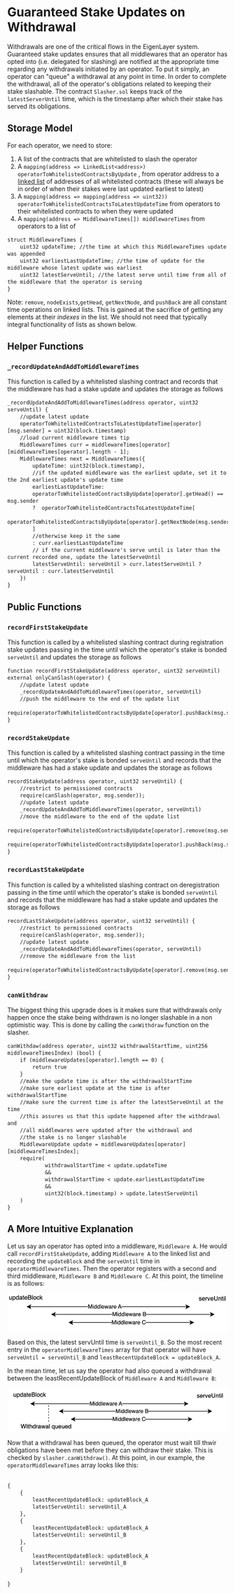 # Guaranteed Stake Updates on Withdrawal
Withdrawals are one of the critical flows in the EigenLayer system.  Guaranteed stake updates ensures that all middlewares that an operator has opted into (i.e. delegated for slashing) are notified at the appropriate time regarding any withdrawals initiated by an operator.  To put it simply, an operator can "queue" a withdrawal at any point in time.  In order to complete the withdrawal, all of the operator's obligations related to keeping their stake slashable.  The contract `Slasher.sol` keeps track of the `latestServerUntil` time, which is the timestamp after which their stake has served its obligations.

## Storage Model

For each operator, we need to store:

1. A list of the contracts that are whitelisted to slash the operator
2. A `mapping(address => LinkedList<address>) operatorToWhitelistedContractsByUpdate`
, from operator address to a [linked list](https://github.com/vittominacori/solidity-linked-list/blob/master/contracts/StructuredLinkedList.sol) of addresses of all whitelisted contracts (these will always be in order of when their stakes were last updated earliest to latest)
3. A `mapping(address => mapping(address => uint32)) operatorToWhitelistedContractsToLatestUpdateTime` from operators to their whitelisted contracts to when they were updated
4. A `mapping(address => MiddlewareTimes[]) middlewareTimes` from operators to a list of
```solidity
struct MiddlewareTimes {
    uint32 updateTime; //the time at which this MiddlewareTimes update was appended
    uint32 earliestLastUpdateTime; //the time of update for the middleware whose latest update was earliest
    uint32 latestServeUntil; //the latest serve until time from all of the middleware that the operator is serving
}
```

Note:
`remove`, `nodeExists`,`getHead`, `getNextNode`, and `pushBack` are all constant time operations on linked lists. This is gained at the sacrifice of getting any elements at their *indexes* in the list. We should not need that typically integral functionality of lists as shown below.

## Helper Functions

### `_recordUpdateAndAddToMiddlewareTimes`

This function is called by a whitelisted slashing contract and records that the middleware has had a stake update and updates the storage as follows

```solidity
_recordUpdateAndAddToMiddlewareTimes(address operator, uint32 serveUntil) {
    //update latest update
    operatorToWhitelistedContractsToLatestUpdateTime[operator][msg.sender] = uint32(block.timestamp)
    //load current middleware times tip
    MiddlewareTimes curr = middlewareTimes[operator][middlewareTimes[operator].length - 1];
    MiddlewareTimes next = MiddlewareTimes({
        updateTime: uint32(block.timestamp),
        //if the updated middleware was the earliest update, set it to the 2nd earliest update's update time
        earliestLastUpdateTime: 
        operatorToWhitelistedContractsByUpdate[operator].getHead() == msg.sender
        ?  operatorToWhitelistedContractsToLatestUpdateTime[
                operatorToWhitelistedContractsByUpdate[operator].getNextNode(msg.sender)
        ] 
        //otherwise keep it the same
        : curr.earliestLastUpdateTime
        // if the current middleware's serve until is later than the current recorded one, update the latestServeUntil
        latestServeUntil: serveUntil > curr.latestServeUntil ? serveUntil : curr.latestServeUntil
    })
}
```

## Public Functions

### `recordFirstStakeUpdate`

This function is called by a whitelisted slashing contract during registration stake updates passing in the time until which the operator's stake is bonded `serveUntil` and updates the storage as follows

```solidity
function recordFirstStakeUpdate(address operator, uint32 serveUntil) external onlyCanSlash(operator) {
    //update latest update
    _recordUpdateAndAddToMiddlewareTimes(operator, serveUntil)
    //push the middleware to the end of the update list  
    require(operatorToWhitelistedContractsByUpdate[operator].pushBack(msg.sender))
}
```

### `recordStakeUpdate`

This function is called by a whitelisted slashing contract passing in the time until which the operator's stake is bonded `serveUntil` and records that the middleware has had a stake update and updates the storage as follows

```solidity
recordStakeUpdate(address operator, uint32 serveUntil) {
    //restrict to permissioned contracts
    require(canSlash(operator, msg.sender));
    //update latest update
    _recordUpdateAndAddToMiddlewareTimes(operator, serveUntil)
    //move the middleware to the end of the update list
    require(operatorToWhitelistedContractsByUpdate[operator].remove(msg.sender))
    require(operatorToWhitelistedContractsByUpdate[operator].pushBack(msg.sender))
}
```

### `recordLastStakeUpdate`

This function is called by a whitelisted slashing contract on deregistration passing in the time until which the operator's stake is bonded `serveUntil` and records that the middleware has had a stake update and updates the storage as follows

```solidity
recordLastStakeUpdate(address operator, uint32 serveUntil) {
    //restrict to permissioned contracts
    require(canSlash(operator, msg.sender));
    //update latest update
    _recordUpdateAndAddToMiddlewareTimes(operator, serveUntil)
    //remove the middleware from the list
    require(operatorToWhitelistedContractsByUpdate[operator].remove(msg.sender))
}
```

### `canWithdraw`

The biggest thing this upgrade does is it makes sure that withdrawals only happen once the stake being withdrawn is no longer slashable in a non optimistic way. This is done by calling the `canWithdraw` function on the slasher.

```solidity
canWithdaw(address operator, uint32 withdrawalStartTime, uint256 middlewareTimesIndex) (bool) {
    if (middlewareUpdates[operator].length == 0) {
        return true
    }
    //make the update time is after the withdrawalStartTime
    //make sure earliest update at the time is after withdrawalStartTime
    //make sure the current time is after the latestServeUntil at the time
    //this assures us that this update happened after the withdrawal and 
    //all middlewares were updated after the withdrawal and
    //the stake is no longer slashable
    MiddlewareUpdate update = middlewareUpdates[operator][middlewareTimesIndex];
    require(
            withdrawalStartTime < update.updateTime 
            &&
            withdrawalStartTime < update.earliestLastUpdateTime 
            &&
            uint32(block.timestamp) > update.latestServeUntil
    )   
}
```


## A More Intuitive Explanation

Let us say an operator has opted into a middleware, `Middleware A`.  He would call `recordFirstStakeUpdate`, adding  `Middleware A` to the linked list and recording the `updateBlock` and the `serveUntil` time in `operatorMiddlewareTimes`.  Then the operator registers with a second and third middleware, `Middleware B` and `Middleware C`.  At this point, the timeline is as follows:

![alt text](images/three_middlewares.png?raw=true "Title")

Based on this, the latest servUntil time is `serveUntil_B`.  So the most recent entry in the `operatorMiddlewareTimes` array for that operator will have `serveUntil = serveUntil_B` and `leastRecentUpdateBlock = updateBlock_A`.


In the mean time, let us say the operator had also queued a withdrawal between the leastRecentUpdateBlock of `Middleware A` and `Middleware B`:

![alt text](images/three_middlewares_withdrwawl_queued.png?raw=true "Title")

Now that a withdrawal has been queued, the operator must wait till thwir obligations have been met before they can withdraw their stake.  This is checked by `slasher.canWithdraw()`.  At this point, in our example, the `operatorMiddlewareTimes` array looks like this:

```solidity

{
    {
        leastRecentUpdateBlock: updateBlock_A
        latestServeUntil: serveUntil_A
    },
    {
        leastRecentUpdateBlock: updateBlock_A
        latestServeUntil: serveUntil_B
    },
    {
        leastRecentUpdateBlock: updateBlock_A
        latestServeUntil: serveUntil_B
    }

}

```
















